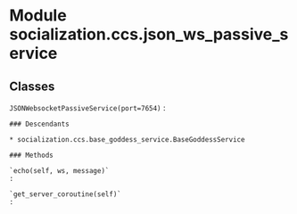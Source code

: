 Module socialization.ccs.json_ws_passive_service
================================================

Classes
-------

`JSONWebsocketPassiveService(port=7654)`
:   

    ### Descendants

    * socialization.ccs.base_goddess_service.BaseGoddessService

    ### Methods

    `echo(self, ws, message)`
    :

    `get_server_coroutine(self)`
    :